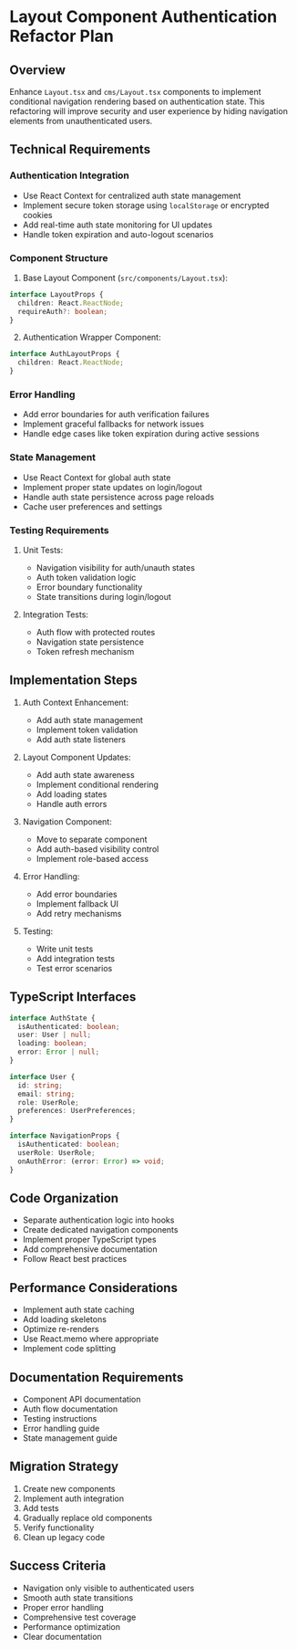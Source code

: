 # Layout Component Authentication Refactor Plan

## Overview
Enhance `Layout.tsx` and `cms/Layout.tsx` components to implement conditional navigation rendering based on authentication state. This refactoring will improve security and user experience by hiding navigation elements from unauthenticated users.

## Technical Requirements

### Authentication Integration
- Use React Context for centralized auth state management
- Implement secure token storage using `localStorage` or encrypted cookies
- Add real-time auth state monitoring for UI updates
- Handle token expiration and auto-logout scenarios

### Component Structure
1. Base Layout Component (`src/components/Layout.tsx`):
```typescript
interface LayoutProps {
  children: React.ReactNode;
  requireAuth?: boolean;
}
```

2. Authentication Wrapper Component:
```typescript
interface AuthLayoutProps {
  children: React.ReactNode;
}
```

### Error Handling
- Add error boundaries for auth verification failures
- Implement graceful fallbacks for network issues
- Handle edge cases like token expiration during active sessions

### State Management
- Use React Context for global auth state
- Implement proper state updates on login/logout
- Handle auth state persistence across page reloads
- Cache user preferences and settings

### Testing Requirements
1. Unit Tests:
   - Navigation visibility for auth/unauth states
   - Auth token validation logic
   - Error boundary functionality
   - State transitions during login/logout

2. Integration Tests:
   - Auth flow with protected routes
   - Navigation state persistence
   - Token refresh mechanism

## Implementation Steps

1. Auth Context Enhancement:
   - Add auth state management
   - Implement token validation
   - Add auth state listeners

2. Layout Component Updates:
   - Add auth state awareness
   - Implement conditional rendering
   - Add loading states
   - Handle auth errors

3. Navigation Component:
   - Move to separate component
   - Add auth-based visibility control
   - Implement role-based access

4. Error Handling:
   - Add error boundaries
   - Implement fallback UI
   - Add retry mechanisms

5. Testing:
   - Write unit tests
   - Add integration tests
   - Test error scenarios

## TypeScript Interfaces

```typescript
interface AuthState {
  isAuthenticated: boolean;
  user: User | null;
  loading: boolean;
  error: Error | null;
}

interface User {
  id: string;
  email: string;
  role: UserRole;
  preferences: UserPreferences;
}

interface NavigationProps {
  isAuthenticated: boolean;
  userRole: UserRole;
  onAuthError: (error: Error) => void;
}
```

## Code Organization
- Separate authentication logic into hooks
- Create dedicated navigation components
- Implement proper TypeScript types
- Add comprehensive documentation
- Follow React best practices

## Performance Considerations
- Implement auth state caching
- Add loading skeletons
- Optimize re-renders
- Use React.memo where appropriate
- Implement code splitting

## Documentation Requirements
- Component API documentation
- Auth flow documentation
- Testing instructions
- Error handling guide
- State management guide

## Migration Strategy
1. Create new components
2. Implement auth integration
3. Add tests
4. Gradually replace old components
5. Verify functionality
6. Clean up legacy code

## Success Criteria
- Navigation only visible to authenticated users
- Smooth auth state transitions
- Proper error handling
- Comprehensive test coverage
- Performance optimization
- Clear documentation